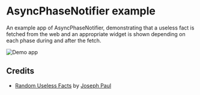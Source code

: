 # AsyncPhaseNotifier example

An example app of AsyncPhaseNotifier, demonstrating that a useless fact is fetched
from the web and an appropriate widget is shown depending on each phase during and
after the fetch.

![Demo app](https://user-images.githubusercontent.com/20254485/203484015-9e99844e-f124-42c1-b600-e94105ba12e0.jpg)

## Credits

- [Random Useless Facts](https://uselessfacts.jsph.pl/) by [Joseph Paul](https://jsph.pl/)
